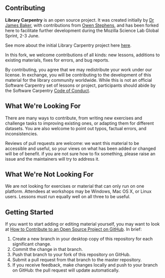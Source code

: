 ## Contributing

**Library Carpentry** is an open source project. It was created initially by [Dr James Baker](https://github.com/drjwbaker), with 
contributions from [Owen Stephens](https://github.com/ostephens), and has been forked here to facilitate further development during
the Mozilla Science Lab Global Sprint, 2-3 June.

See more about the initial Library Carpentry project here [here](https://github.com/LibraryCarpentry).

In this fork, we welcome contributions of all kinds: new lessons, additions to existing materials, fixes for errors, 
and bug reports. 

By contributing, you agree that we may redistribute your work under our license. In exchange, 
you will be contributing to the development of this material for the library community worldwide. 
While this is not an official Software Carpentry set of lessons or project, participants should abide by the Software
Carpentry [Code of Conduct](http://software-carpentry.org/conduct/).

## What We're Looking For

There are many ways to contribute, from writing new exercises and challenge tasks to improving existing ones, 
or adapting them for different datasets. You are also welcome to point out typos, factual errors, and inconsistencies.

Reviews of pull requests are welcome: we want this material to be accessible and useful, so your views on
what has been added or changed will be of benefit. if you are not sure how to fix something, please raise an issue 
and the maintainers will try to address it.

## What We're Not Looking For

We are not looking for exercises or material that can only run on 
one platform. Attendees at workshops may be Windows, Mac OS X, or Linux users. Lessons must run 
equally well on all three to be useful.

## Getting Started

If you want to start adding or editing material yourself, you may want to look at 
[How to Contribute to an Open Source Project on GitHub](https://egghead.io/series/how-to-contribute-to-an-open-source-project-on-github). In brief:

1. Create a new branch in your desktop copy of this repository for each significant change.
2. Commit the change in that branch.
3. Push that branch to your fork of this repository on GitHub.
4. Submit a pull request from that branch to the master repository.
5. If you receive feedback, make changes locally and push to your branch on GitHub: 
the pull request will update automatically.

